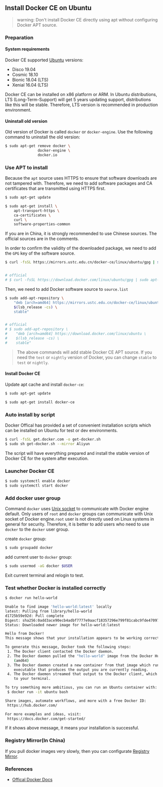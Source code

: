 ## Install Docker CE on Ubuntu

> warning: Don't install Docker CE directly using apt without configuring Docker APT source.

### Preparation

#### System requirements

Docker CE supported [Ubuntu](https://www.ubuntu.com/server) versions:

* Disco 19.04
* Cosmic 18.10
* Bionic 18.04 (LTS)
* Xenial 16.04 (LTS)

Docker CE can be installed on x86 platform or ARM. In Ubuntu distributions, LTS (Long-Term-Support) will get 5 years updating support, distributions like this will be stable. Therefore, LTS version is recommended in production environment.

#### Uninstall old version

Old version of Docker is called `docker` or `docker-engine`. Use the following command to uninstall the old version:

```bash
$ sudo apt-get remove docker \
               docker-engine \
               docker.io
```

### Use APT to install

Because the `apt` source uses HTTPS to ensure that software downloads are not tampered with. Therefore, we need to add software packages and CA certificates that are transmitted using HTTPS first.

```bash
$ sudo apt-get update

$ sudo apt-get install \
    apt-transport-https \
    ca-certificates \
    curl \
    software-properties-common
```

If you are in China, it is strongly recommended to use Chinese sources. The official sources are in the comments.

In order to confirm the validity of the downloaded package, we need to add the `GPG` key of the software source.

```bash
$ curl -fsSL https://mirrors.ustc.edu.cn/docker-ce/linux/ubuntu/gpg | sudo apt-key add -


# official
# $ curl -fsSL https://download.docker.com/linux/ubuntu/gpg | sudo apt-key add -
```

Then, we need to add Docker software source to `source.list`

```bash
$ sudo add-apt-repository \
    "deb [arch=amd64] https://mirrors.ustc.edu.cn/docker-ce/linux/ubuntu \
    $(lsb_release -cs) \
    stable"


# official
# $ sudo add-apt-repository \
#    "deb [arch=amd64] https://download.docker.com/linux/ubuntu \
#    $(lsb_release -cs) \
#    stable"
```

> The above commands will add stable Docker CE APT source. If you need the `test` or `nightly` version of Docker, you can change `stable` to `test` or `nightly`.

#### Install Docker CE

Update apt cache and install `docker-ce`:

```bash
$ sudo apt-get update

$ sudo apt-get install docker-ce
```

### Auto install by script

Docker Offical has provided a set of convenient installation scripts which can be installed on Ubuntu for test or dev environments.

```bash
$ curl -fsSL get.docker.com -o get-docker.sh
$ sudo sh get-docker.sh --mirror Aliyun
```

The script will have everything prepared and install the stable version of Docker CE for the system after execution.

### Launcher Docker CE

```bash
$ sudo systemctl enable docker
$ sudo systemctl start docker
```

### Add docker user group

Command `docker` uses [Unix socket](https://en.wikipedia.org/wiki/Unix_domain_socket) to communicate with Docker engine default. Only users of `root` and `docker` groups can communicate with Unix socket of Docker engine.`root` user is not directly used on Linux systems in general for security. Therefore, it is better to add users who need to use `docker` to the `docker` user group.

create `docker` group:

```bash
$ sudo groupadd docker
```

add current user to `docker` group:

```bash
$ sudo usermod -aG docker $USER
```

Exit current terminal and relogin to test.

### Test whether Docker is installed correctly

```bash
$ docker run hello-world

Unable to find image 'hello-world:latest' locally
latest: Pulling from library/hello-world
d1725b59e92d: Pull complete
Digest: sha256:0add3ace90ecb4adbf7777e9aacf18357296e799f81cabc9fde470971e499788
Status: Downloaded newer image for hello-world:latest

Hello from Docker!
This message shows that your installation appears to be working correctly.

To generate this message, Docker took the following steps:
 1. The Docker client contacted the Docker daemon.
 2. The Docker daemon pulled the "hello-world" image from the Docker Hub.
    (amd64)
 3. The Docker daemon created a new container from that image which runs the
    executable that produces the output you are currently reading.
 4. The Docker daemon streamed that output to the Docker client, which sent it
    to your terminal.

To try something more ambitious, you can run an Ubuntu container with:
 $ docker run -it ubuntu bash

Share images, automate workflows, and more with a free Docker ID:
 https://hub.docker.com/

For more examples and ideas, visit:
 https://docs.docker.com/get-started/
```

If it shows above message, it means your installation is successful.

### Registry Mirror(In China)

If you pull docker images very slowly, then you can configurate [Registry Mirror](mirror.md).

### References

* [Offical Docker Docs](https://docs.docker.com/install/linux/docker-ce/ubuntu/)
